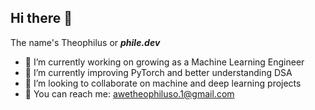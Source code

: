 ## Hi there 👋
The name's Theophilus or **_phile.dev_**

<!--
**theophilusawe/theophilusawe** is a ✨ _special_ ✨ repository because its `README.md` (this file) appears on your GitHub profile.

Here are some ideas to get you started: -->

- 🔭 I’m currently working on growing as a Machine Learning Engineer
- 🌱 I’m currently improving  PyTorch and better understanding DSA 
- 👯 I’m looking to collaborate on machine and deep learning projects
- 📧 You can reach me: awetheophiluso.1@gmail.com
<!-- - 🤔 I’m looking for help with ...
- 💬 Ask me about ...
- 📫 How to reach me: ...
- 😄 Pronouns: ...
- ⚡ Fun fact: ... -->

